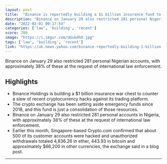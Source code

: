 ```yaml
---
layout: post
title:  "Binance is reportedly building a $1 billion insurance fund to counter crypto hacks"
description: "Binance on January 29 also restricted 281 personal Nigerian accounts, with approximately 38% of these at the request of international law enforcement."
date: "2022-02-01 09:17:54"
categories: ['law', 'building', 'recent']
score: 200
image: "https://i.imgur.com/UGukdhO.jpg"
tags: ['law', 'building', 'recent']
link: "https://uk.news.yahoo.com/binance-reportedly-building-1-billion-153926824.html"
---
```


Binance on January 29 also restricted 281 personal Nigerian accounts, with approximately 38% of these at the request of international law enforcement.

## Highlights

- Binance Holdings is building a $1 billion insurance war chest to counter a slew of recent cryptocurrency hacks against its trading platform.
- The crypto exchange has been setting aside emergency funds since 2018, and this fund is just a consolidation of those resources.
- Binance on January 29 also restricted 281 personal accounts in Nigeria, with approximately 38% of these at the request of international law enforcement.
- Earlier this month, Singapore-based Crypto.com confirmed that about 500 of its customer accounts were hacked and unauthorized withdrawals totaled 4,836.26 in ether, 443.93 in bitcoin and approximately $66,200 in other currencies, the exchange said in a blog post.

---
